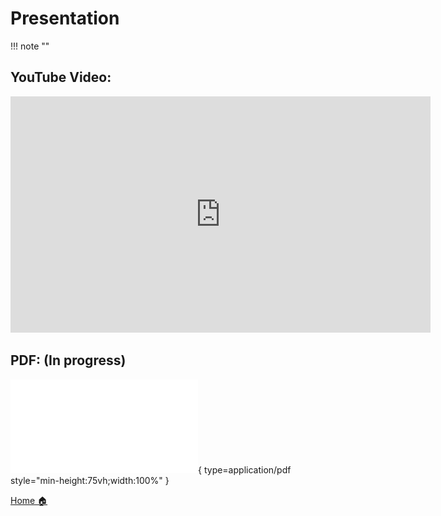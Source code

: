 # **Presentation**
!!! note ""
## **YouTube Video**:



<div align="center">
<iframe width="672" height="378" src="https://www.youtube.com/embed/_dK62qfnXkY?si=NsRHdzgJfNusJGJj" title="YouTube video player" frameborder="0" allow="accelerometer; autoplay; clipboard-write; encrypted-media; gyroscope; picture-in-picture; web-share" referrerpolicy="strict-origin-when-cross-origin" allowfullscreen></iframe>
</div>


## **PDF:** (In progress)


![Alt text](presentation.pdf){ type=application/pdf style="min-height:75vh;width:100%" }





<div class="button-container" markdown="1">

<a href="/Career-Simulation-4/" class="md-button md-button--secondary">Home 🏠</a>


</div>